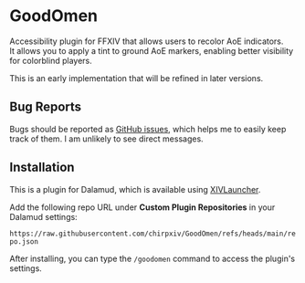 # GoodOmen

Accessibility plugin for FFXIV that allows users to recolor AoE indicators.<br/>
It allows you to apply a tint to ground AoE markers, enabling better visibility for colorblind players.

This is an early implementation that will be refined in later versions.

## Bug Reports

Bugs should be reported as [GitHub issues]([https://github.com/chirpxiv/GoodOmen/issues/new](https://github.com/chirpxiv/GoodOmen/issues)), which helps me to easily keep track of them. I am unlikely to see direct messages.

## Installation

This is a plugin for Dalamud, which is available using [XIVLauncher](https://github.com/goatcorp/FFXIVQuickLauncher).

Add the following repo URL under **Custom Plugin Repositories** in your Dalamud settings:

`https://raw.githubusercontent.com/chirpxiv/GoodOmen/refs/heads/main/repo.json`

After installing, you can type the `/goodomen` command to access the plugin's settings.
